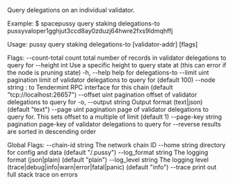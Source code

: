Query delegations on an individual validator.

Example:
$ spacepussy query staking delegations-to pussyvaloper1gghjut3ccd8ay0zduzj64hwre2fxs9ldmqhffj

Usage:
  pussy query staking delegations-to [validator-addr] [flags]

Flags:
      --count-total       count total number of records in validator delegations to query for
      --height int        Use a specific height to query state at (this can error if the node is pruning state)
  -h, --help              help for delegations-to
      --limit uint        pagination limit of validator delegations to query for (default 100)
      --node string       <host>:<port> to Tendermint RPC interface for this chain (default "tcp://localhost:26657")
      --offset uint       pagination offset of validator delegations to query for
  -o, --output string     Output format (text|json) (default "text")
      --page uint         pagination page of validator delegations to query for. This sets offset to a multiple of limit (default 1)
      --page-key string   pagination page-key of validator delegations to query for
      --reverse           results are sorted in descending order

Global Flags:
      --chain-id string     The network chain ID
      --home string         directory for config and data (default "/.pussy")
      --log_format string   The logging format (json|plain) (default "plain")
      --log_level string    The logging level (trace|debug|info|warn|error|fatal|panic) (default "info")
      --trace               print out full stack trace on errors
